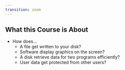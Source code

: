 ```yaml
---
transition: zoom
---
```


## What this Course is About

- How does...
  - A file get written to your disk?
  - Software display graphics on the screen?
  - A disk retrieve data for two programs efficiently?
  - User data get protected from other users?